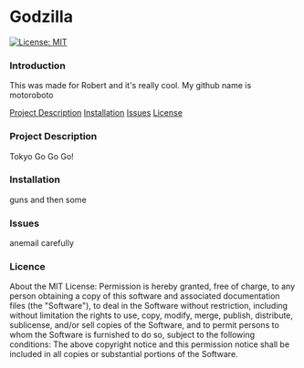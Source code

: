 
# Godzilla
[![License: MIT](https://img.shields.io/badge/License-MIT-yellow.svg)](https://opensource.org/licenses/MIT)

### Introduction

This was made for Robert and it's really cool. My github name is motoroboto

[Project Description](#project-description)
[Installation](#installation)
[Issues](#issues)
[License](#license)


### Project Description
Tokyo
Go Go Go!

### Installation
guns and then some

### Issues
anemail
carefully

### Licence
About the MIT License: 
Permission is hereby granted, free of charge, to any person obtaining a copy of this software and associated documentation files (the "Software"), to deal in the Software without restriction, including without limitation the rights to use, copy, modify, merge, publish, distribute, sublicense, and/or sell copies of the Software, and to permit persons to whom the Software is furnished to do so, subject to the following conditions: The above copyright notice and this permission notice shall be included in all copies or substantial portions of the Software.
